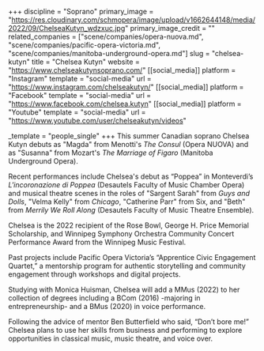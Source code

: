 +++
discipline = "Soprano"
primary_image = "https://res.cloudinary.com/schmopera/image/upload/v1662644148/media/2022/09/ChelseaKutyn_wdzxuc.jpg"
primary_image_credit = ""
related_companies = ["scene/companies/opera-nuova.md", "scene/companies/pacific-opera-victoria.md", "scene/companies/manitoba-underground-opera.md"]
slug = "chelsea-kutyn"
title = "Chelsea Kutyn"
website = "https://www.chelseakutynsoprano.com/"
[[social_media]]
platform = "Instagram"
template = "social-media"
url = "https://www.instagram.com/chelseakutyn/"
[[social_media]]
platform = "Facebook"
template = "social-media"
url = "https://www.facebook.com/chelsea.kutyn"
[[social_media]]
platform = "Youtube"
template = "social-media"
url = "https://www.youtube.com/user/chelseakutyn/videos"

_template = "people_single"
+++
This summer Canadian soprano Chelsea Kutyn debuts as "Magda" from Menotti's _The Consul_ (Opera NUOVA) and as "Susanna" from Mozart's _The Marriage of Figaro_ (Manitoba Underground Opera).

Recent performances include Chelsea's debut as “Poppea” in Monteverdi’s _L'incoronazione di Poppea_ (Desautels Faculty of Music Chamber Opera) and musical theatre scenes in the roles of "Sargent Sarah" from _Guys and Dolls_, "Velma Kelly" from _Chicago_, "Catherine Parr" from Six, and "Beth" from _Merrily We Roll Along_ (Desautels Faculty of Music Theatre Ensemble).  

Chelsea is the 2022 recipient of the Rose Bowl, George H. Price Memorial Scholarship, and Winnipeg Symphony Orchestra Community Concert Performance Award from the Winnipeg Music Festival. 

Past projects include Pacific Opera Victoria’s “Apprentice Civic Engagement Quartet,” a mentorship program for authentic storytelling and community engagement through workshops and digital projects.

Studying with Monica Huisman, Chelsea will add a MMus (2022) to her collection of degrees including a BCom (2016) -majoring in entrepreneurship- and a BMus (2020) in voice performance.

Following the advice of mentor Ben Butterfield who said, “Don’t bore me!” Chelsea plans to use her skills from business and performing to explore opportunities in classical music, music theatre, and voice over.